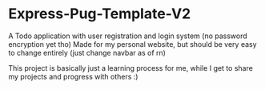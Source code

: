 # Express-Pug-Template-V2
A Todo application with user registration and login system (no password encryption yet tho)
Made for my personal website, but should be very easy to change entirely (just change navbar as of rn)

This project is basically just a learning process for me, while I get to share my projects and progress with others :)
